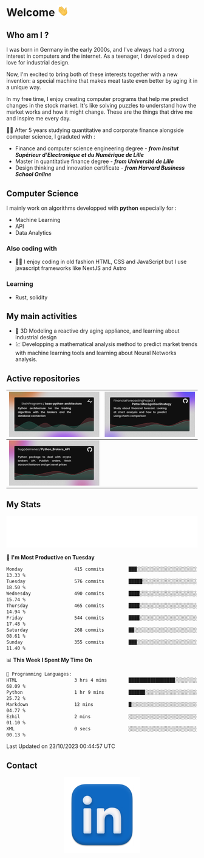 # Welcome <img src="assets/hello.gif" width="30px"/>

## Who am I ?

I was born in Germany in the early 2000s, and I've always had a strong interest in computers and the internet. As a teenager, I developed a deep love for industrial design.

Now, I'm excited to bring both of these interests together with a new invention: a special machine that makes meat taste even better by aging it in a unique way.

In my free time, I enjoy creating computer programs that help me predict changes in the stock market. It's like solving puzzles to understand how the market works and how it might change. These are the things that drive me and inspire me every day.

:man_student: After 5 years studying quantitative and corporate finance alongside computer science, I graduted with :
* Finance and computer science engineering degree - ***from Insitut Supérieur d'Electronique et du Numérique de Lille***
* Master in quantitative finance degree - ***from Université de Lille***
* Design thinking and innovation certificate - ***from Harvard Business School Online***

## Computer Science

I mainly work on algorithms developped with **python** especially for :

* Machine Learning
* API
* Data Analytics

### Also coding with

* :man_technologist: I enjoy coding in old fashion HTML, CSS and JavaScript but I use javascript frameworks like NextJS and Astro

### Learning

* Rust, solidity

## My main activities

* :rocket: 3D Modeling a reactive dry aging appliance, and learning about industrial design
* :chart: Developping a mathematical analysis method to predict market trends with machine learning tools and learning about Neural Networks analysis.

## Active repositories

|[![Python Trading Algorithm](assets/base_python_architecture.png)](https://github.com/SteinPrograms/base-python-architecture)|[![Quantitative Prediction](assets/pattern_recognition_strategy.png)](https://github.com/FinancialForecastingProject/PatternRecognitionStrategy.git)|
| ------------- | ------------- |
|[![Broker SDK](assets/python_brokers_api.png)](https://github.com/hugodemenez/Python_Brokers_API)||

## My Stats

<p align=center>
<img src="metrics.plugin.wakatime.svg" alt="Metrics">
</p>

<!--START_SECTION:waka-->
📅 **I'm Most Productive on Tuesday** 

```text
Monday                   415 commits         ███░░░░░░░░░░░░░░░░░░░░░░   13.33 % 
Tuesday                  576 commits         █████░░░░░░░░░░░░░░░░░░░░   18.50 % 
Wednesday                490 commits         ████░░░░░░░░░░░░░░░░░░░░░   15.74 % 
Thursday                 465 commits         ████░░░░░░░░░░░░░░░░░░░░░   14.94 % 
Friday                   544 commits         ████░░░░░░░░░░░░░░░░░░░░░   17.48 % 
Saturday                 268 commits         ██░░░░░░░░░░░░░░░░░░░░░░░   08.61 % 
Sunday                   355 commits         ███░░░░░░░░░░░░░░░░░░░░░░   11.40 % 
```


📊 **This Week I Spent My Time On** 

```text
💬 Programming Languages: 
HTML                     3 hrs 4 mins        █████████████████░░░░░░░░   68.09 % 
Python                   1 hr 9 mins         ██████░░░░░░░░░░░░░░░░░░░   25.72 % 
Markdown                 12 mins             █░░░░░░░░░░░░░░░░░░░░░░░░   04.77 % 
Ezhil                    2 mins              ░░░░░░░░░░░░░░░░░░░░░░░░░   01.10 % 
XML                      0 secs              ░░░░░░░░░░░░░░░░░░░░░░░░░   00.13 % 
```


 Last Updated on 23/10/2023 00:44:57 UTC
<!--END_SECTION:waka-->

## Contact

<p align=center >
<a href="https://www.linkedin.com/in/hugo-demenez/">
<picture>
  <source media="(prefers-color-scheme: dark)" srcset="assets/linkedin_light.png">
  <img height="200px" width="200px" alt="Linkedin link" src="assets/linkedin.png">
</picture>
</a>
</p>
